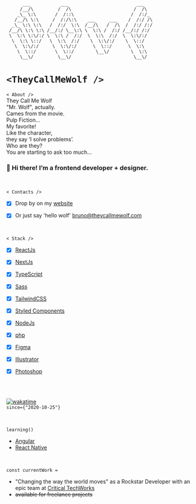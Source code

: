```
      ___           ___                         ___   
     /__/\         /  /\                       /  /\  
    _\_ \:\       /  /::\                     /  /:/_ 
   /__/\ \:\     /  /:/\:\    ___     ___    /  /:/ /\
  _\_ \:\ \:\   /  /:/  \:\  /__/\   /  /\  /  /:/ /:/
 /__/\ \:\ \:\ /__/:/ \__\:\ \  \:\ /  /:/ /__/:/ /:/ 
 \  \:\ \:\/:/ \  \:\ /  /:/  \  \:\  /:/  \  \:\/:/  
  \  \:\ \::/   \  \:\  /:/    \  \:\/:/    \  \::/   
   \  \:\/:/     \  \:\/:/      \  \::/      \  \:\   
    \  \::/       \  \::/        \__\/        \  \:\  
     \__\/         \__\/                       \__\/ 

```

# `` <TheyCallMeWolf /> ``

`` < About /> ``
<br />
They Call Me Wolf<br />
"Mr. Wolf", actually.<br />
Cames from the movie.<br />
Pulp Fiction…<br />
My favorite!<br />
Like the character,<br />
they say ‘I solve problems’.<br />
Who are they?<br />
You are starting to ask too much…

### :wave: Hi there! I’m a frontend developer + designer.


<br />




`` < Contacts /> ``

- [x] Drop by on my [website](https://www.theycallmewolf.com/)
- [x] Or just say 'hello wolf' [bruno@theycallmewolf.com](mailto:bruno@theycallmewolf.com?subject=Hello%20Wolf!&body=Hey%20there%20Mr.%20Wolf%2C%0D%0AI'm%20reaching%20you%20to...)


<br />




`` < Stack /> ``

- [x] [ReactJs](https://react.dev)
- [x] [NextJs](https://nextjs.org/)
- [x] [TypeScript](https://www.typescriptlang.org/)
- [x] [Sass](https://sass-lang.com/)
- [x] [TailwindCSS](https://tailwindcss.com/)
- [x] [Styled Components](https://styled-components.com/)
- [x] [NodeJs](https://nodejs.org/en)
- [x] [php](https://www.php.net/)

- [x] [Figma](https://www.figma.com/)
- [x] [Illustrator](https://www.adobe.com/pt/products/illustrator.html)
- [x] [Photoshop](https://www.adobe.com/products/photoshop.html)

<br />





<!--`` < Stats /> ``-->

<!-- [![theycallmewolf GitHub stats](https://github-readme-stats.vercel.app/api?username=theycallmewolf&hide=stars,contribs&count_private=true&show_icons=true&theme=tokyonight)](https://github.com/theycallmewolf/) -->

<br />

[![wakatime](https://wakatime.com/badge/user/c8c96d07-da48-4af5-a925-8e4e7c75e170.svg?style=for-the-badge)](https://wakatime.com/@c8c96d07-da48-4af5-a925-8e4e7c75e170)
<br />
`since={"2020-10-25"}`


<br />

`` learning() ``
* [Angular](https://angular.io/)
* [React Native](https://reactnative.dev/)





<br />

`` const currentWork = ``
* "Changing the way the world moves" as a Rockstar Developer with an epic team at [Critical TechWorks](https://www.criticaltechworks.com/)
* <s>available for freelance projects</s>




<br />


  






<!-- 
  # :wolf: :metal:

  sources:
  https://shields.io/
  https://github.com/anuraghazra/github-readme-stats


**bruno-wolf/bruno-wolf** is a ✨ _special_ ✨ repository because its `README.md` (this file) appears on your GitHub profile.

Here are some ideas to get you started:

- 🔭 I’m currently working on ...
- 🌱 I’m currently learning ...
- 👯 I’m looking to collaborate on ...
- 🤔 I’m looking for help with ...
- 💬 Ask me about ...
- 📫 How to reach me: ...
- 😄 Pronouns: ...
- ⚡ Fun fact: ...
-->
